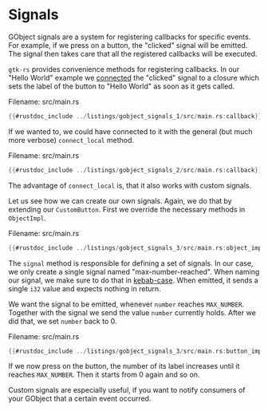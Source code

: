 # Signals

GObject signals are a system for registering callbacks for specific events.
For example, if we press on a button, the "clicked" signal will be emitted.
The signal then takes care that all the registered callbacks will be executed.

`gtk-rs` provides convenience methods for registering callbacks.
In our "Hello World" example we [connected](https://gtk-rs.org/gtk4-rs/gtk4/trait.ButtonExt.html#tymethod.connect_clicked) the "clicked" signal to a closure which sets the label of the button to "Hello World" as soon as it gets called.

<span class="filename">Filename: src/main.rs</span>

```rust ,no_run
{{#rustdoc_include ../listings/gobject_signals_1/src/main.rs:callback}}
```

If we wanted to, we could have connected to it with the general (but much more verbose) `connect_local` method.

<span class="filename">Filename: src/main.rs</span>

```rust ,no_run
{{#rustdoc_include ../listings/gobject_signals_2/src/main.rs:callback}}
```

The advantage of `connect_local` is, that it also works with custom signals.

Let us see how we can create our own signals.
Again, we do that by extending our `CustomButton`.
First we override the necessary methods in `ObjectImpl`.

<span class="filename">Filename: src/main.rs</span>

```rust ,no_run
{{#rustdoc_include ../listings/gobject_signals_3/src/main.rs:object_impl}}
```

The `signal` method is responsible for defining a set of signals.
In our case, we only create a single signal named "max-number-reached".
When naming our signal, we make sure to do that in [kebab-case](https://wiki.c2.com/?KebabCase).
When emitted, it sends a single `i32` value and expects nothing in return.

We want the signal to be emitted, whenever `number` reaches `MAX_NUMBER`.
Together with the signal we send the value `number` currently holds.
After we did that, we set `number` back to 0.

<span class="filename">Filename: src/main.rs</span>

```rust ,no_run
{{#rustdoc_include ../listings/gobject_signals_3/src/main.rs:button_impl}}
```

If we now press on the button, the number of its label increases until it reaches `MAX_NUMBER`.
Then it starts from 0 again and so on.

Custom signals are especially useful, if you want to notify consumers of your GObject that a certain event occurred.

